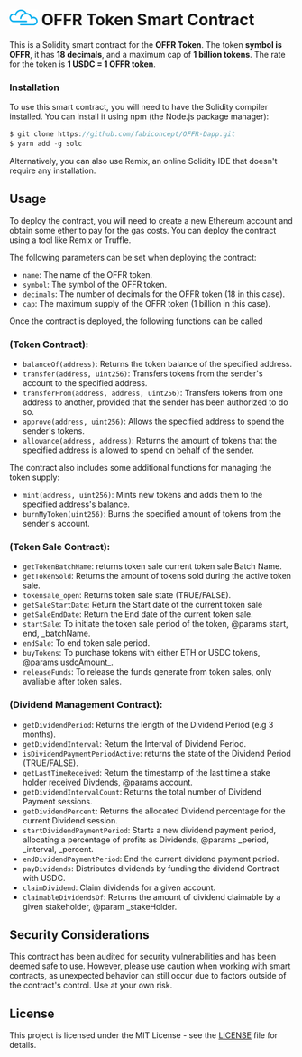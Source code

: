 # <img src="coin-con.png" alt="alt text" width="50"> OFFR Token Smart Contract
This is a Solidity smart contract for the **OFFR Token**. The token **symbol is OFFR**, it has **18 decimals**, and a maximum cap of **1 billion tokens**. The rate for the token is **1 USDC = 1 OFFR token**.

### Installation
To use this smart contract, you will need to have the Solidity compiler installed. You can install it using npm (the Node.js package manager):
```javascript
$ git clone https://github.com/fabiconcept/OFFR-Dapp.git
$ yarn add -g solc
```

Alternatively, you can also use Remix, an online Solidity IDE that doesn't require any installation.

## Usage
To deploy the contract, you will need to create a new Ethereum account and obtain some ether to pay for the gas costs. You can deploy the contract using a tool like Remix or Truffle.

The following parameters can be set when deploying the contract:

- `name`: The name of the OFFR token.
- `symbol`: The symbol of the OFFR token.
- `decimals`: The number of decimals for the OFFR token (18 in this case).
- `cap`: The maximum supply of the OFFR token (1 billion in this case).

Once the contract is deployed, the following functions can be called 

### (Token Contract):
- `balanceOf(address)`: Returns the token balance of the specified address.
- `transfer(address, uint256)`: Transfers tokens from the sender's account to the specified address.
- `transferFrom(address, address, uint256)`: Transfers tokens from one address to another, provided that the sender has been authorized to do so.
- `approve(address, uint256)`: Allows the specified address to spend the sender's tokens.
- `allowance(address, address)`: Returns the amount of tokens that the specified address is allowed to spend on behalf of the sender.

The contract also includes some additional functions for managing the token supply:
- `mint(address, uint256)`: Mints new tokens and adds them to the specified address's balance.
- `burnMyToken(uint256)`: Burns the specified amount of tokens from the sender's account.

### (Token Sale Contract):
- `getTokenBatchName`: returns token sale current token sale Batch Name.
- `getTokenSold`: Returns the amount of tokens sold during the active token sale.
- `tokensale_open`: Returns token sale state (TRUE/FALSE).
- `getSaleStartDate`: Return the Start date of the current token sale
- `getSaleEndDate`: Return the End date of the current token sale.
- `startSale`: To initiate the token sale period of the token, @params start, end, _batchName.
- `endSale`: To end token sale period.
- `buyTokens`: To purchase tokens with either ETH or USDC tokens, @params usdcAmount_.
- `releaseFunds`: To release the funds generate from token sales, only avaliable after token sales.

### (Dividend Management Contract):
- `getDividendPeriod`: Returns the length of the Dividend Period (e.g 3 months).
- `getDividendInterval`: Return the Interval of Dividend Period.
- `isDividendPaymentPeriodActive`: returns the state of the Dividend Period (TRUE/FALSE).
- `getLastTimeReceived`: Return the timestamp of the last time a stake holder received Divdends, @params account.
- `getDividendIntervalCount`: Returns the total number of Dividend Payment sessions.
- `getDividendPercent`: Returns the allocated Dividend percentage for the current Dividend session.
- `startDividendPaymentPeriod`: Starts a new dividend payment period, allocating a percentage of profits as Dividends, @params _period, _interval, _percent.
- `endDividendPaymentPeriod`: End the current dividend payment period.
- `payDividends`: Distributes dividends by funding the dividend Contract with USDC.
- `claimDividend`: Claim dividends for a given account.
- `claimableDividendsOf`: Returns the amount of dividend claimable by a given stakeholder, @param _stakeHolder.


## Security Considerations
This contract has been audited for security vulnerabilities and has been deemed safe to use. However, please use caution when working with smart contracts, as unexpected behavior can still occur due to factors outside of the contract's control. Use at your own risk.

## License
This project is licensed under the MIT License - see the [LICENSE](https://github.com/fabiconcept/OFFR-Token/blob/main/LICENSE) file for details.
